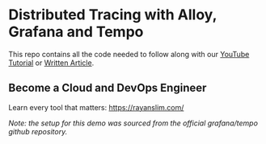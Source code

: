 # Distributed Tracing with Alloy, Grafana and Tempo

This repo contains all the code needed to follow along with our [YouTube Tutorial](https://youtu.be/mlbPF6OD0Qc) or [Written Article](https://kubernetestraining.io/blog/distributed-tracing-tempo-alloy-grafana-(docker)).

## Become a Cloud and DevOps Engineer

Learn every tool that matters: https://rayanslim.com/


*Note: the setup for this demo was sourced from the official grafana/tempo github repository.*

